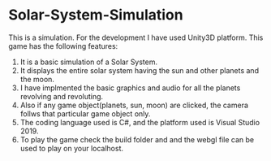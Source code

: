 # Solar-System-Simulation
This is a simulation. For the development I have used Unity3D platform. This game has the following features: 
1. It is a basic simulation of a Solar System.
2. It displays the entire solar system having the sun and other planets and the moon.
3. I have implmented the basic graphics and audio for all the planets revolving and revoluting.
4. Also if any game object(planets, sun, moon) are clicked, the camera follws that particular game object only. 
5. The coding language used is C#, and the platform used is Visual Studio 2019.
6. To play the game check the build folder and and the webgl file can be used to play on your localhost.
